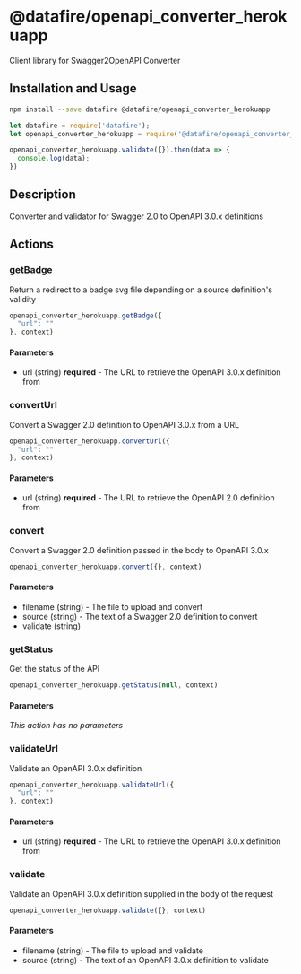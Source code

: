 # @datafire/openapi_converter_herokuapp

Client library for Swagger2OpenAPI Converter

## Installation and Usage
```bash
npm install --save datafire @datafire/openapi_converter_herokuapp
```

```js
let datafire = require('datafire');
let openapi_converter_herokuapp = require('@datafire/openapi_converter_herokuapp').create();

openapi_converter_herokuapp.validate({}).then(data => {
  console.log(data);
})
```

## Description
Converter and validator for Swagger 2.0 to OpenAPI 3.0.x definitions

## Actions
### getBadge
Return a redirect to a badge svg file depending on a source definition's validity


```js
openapi_converter_herokuapp.getBadge({
  "url": ""
}, context)
```

#### Parameters
* url (string) **required** - The URL to retrieve the OpenAPI 3.0.x definition from

### convertUrl
Convert a Swagger 2.0 definition to OpenAPI 3.0.x from a URL


```js
openapi_converter_herokuapp.convertUrl({
  "url": ""
}, context)
```

#### Parameters
* url (string) **required** - The URL to retrieve the OpenAPI 2.0 definition from

### convert
Convert a Swagger 2.0 definition passed in the body to OpenAPI 3.0.x 


```js
openapi_converter_herokuapp.convert({}, context)
```

#### Parameters
* filename (string) - The file to upload and convert
* source (string) - The text of a Swagger 2.0 definition to convert
* validate (string)

### getStatus
Get the status of the API


```js
openapi_converter_herokuapp.getStatus(null, context)
```

#### Parameters
*This action has no parameters*

### validateUrl
Validate an OpenAPI 3.0.x definition


```js
openapi_converter_herokuapp.validateUrl({
  "url": ""
}, context)
```

#### Parameters
* url (string) **required** - The URL to retrieve the OpenAPI 3.0.x definition from

### validate
Validate an OpenAPI 3.0.x definition supplied in the body of the request


```js
openapi_converter_herokuapp.validate({}, context)
```

#### Parameters
* filename (string) - The file to upload and validate
* source (string) - The text of an OpenAPI 3.0.x definition to validate

